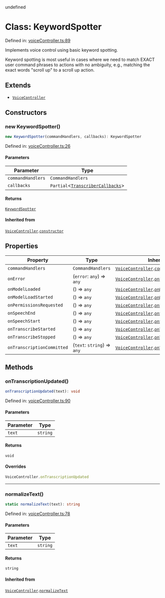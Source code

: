 undefined
# Class: KeywordSpotter

Defined in: [voiceController.ts:89](https://github.com/moonshine-ai/moonshine-js/blob/main/src/voiceController.ts#L89)

Implements voice control using basic keyword spotting.

Keyword spotting is most useful in cases where we need to match EXACT user command phrases to actions
with no ambiguity, e.g., matching the exact words "scroll up" to a scroll up action.

## Extends

- [`VoiceController`](/docs/api/classes/voicecontroller)

## Constructors

### new KeywordSpotter()

```ts
new KeywordSpotter(commandHandlers, callbacks): KeywordSpotter
```

Defined in: [voiceController.ts:26](https://github.com/moonshine-ai/moonshine-js/blob/main/src/voiceController.ts#L26)

#### Parameters

| Parameter | Type |
| ------ | ------ |
| `commandHandlers` | `CommandHandlers` |
| `callbacks` | `Partial`\<[`TranscriberCallbacks`](/docs/api/interfaces/transcribercallbacks)\> |

#### Returns

[`KeywordSpotter`](/docs/api/classes/keywordspotter)

#### Inherited from

[`VoiceController`](/docs/api/classes/voicecontroller).[`constructor`](/docs/api/classes/voicecontroller#constructors)

## Properties

| Property | Type | Inherited from | Defined in |
| ------ | ------ | ------ | ------ |
| <a id="commandhandlers-1"></a> `commandHandlers` | `CommandHandlers` | [`VoiceController`](/docs/api/classes/voicecontroller).[`commandHandlers`](/docs/api/classes/voicecontroller#commandhandlers-1) | [voiceController.ts:13](https://github.com/moonshine-ai/moonshine-js/blob/main/src/voiceController.ts#L13) |
| <a id="onerror"></a> `onError` | (`error`: `any`) => `any` | [`VoiceController`](/docs/api/classes/voicecontroller).[`onError`](/docs/api/classes/voicecontroller#onerror) | [voiceController.ts:16](https://github.com/moonshine-ai/moonshine-js/blob/main/src/voiceController.ts#L16) |
| <a id="onmodelloaded"></a> `onModelLoaded` | () => `any` | [`VoiceController`](/docs/api/classes/voicecontroller).[`onModelLoaded`](/docs/api/classes/voicecontroller#onmodelloaded) | [voiceController.ts:18](https://github.com/moonshine-ai/moonshine-js/blob/main/src/voiceController.ts#L18) |
| <a id="onmodelloadstarted"></a> `onModelLoadStarted` | () => `any` | [`VoiceController`](/docs/api/classes/voicecontroller).[`onModelLoadStarted`](/docs/api/classes/voicecontroller#onmodelloadstarted) | [voiceController.ts:17](https://github.com/moonshine-ai/moonshine-js/blob/main/src/voiceController.ts#L17) |
| <a id="onpermissionsrequested"></a> `onPermissionsRequested` | () => `any` | [`VoiceController`](/docs/api/classes/voicecontroller).[`onPermissionsRequested`](/docs/api/classes/voicecontroller#onpermissionsrequested) | [voiceController.ts:15](https://github.com/moonshine-ai/moonshine-js/blob/main/src/voiceController.ts#L15) |
| <a id="onspeechend"></a> `onSpeechEnd` | () => `any` | [`VoiceController`](/docs/api/classes/voicecontroller).[`onSpeechEnd`](/docs/api/classes/voicecontroller#onspeechend) | [voiceController.ts:24](https://github.com/moonshine-ai/moonshine-js/blob/main/src/voiceController.ts#L24) |
| <a id="onspeechstart"></a> `onSpeechStart` | () => `any` | [`VoiceController`](/docs/api/classes/voicecontroller).[`onSpeechStart`](/docs/api/classes/voicecontroller#onspeechstart) | [voiceController.ts:23](https://github.com/moonshine-ai/moonshine-js/blob/main/src/voiceController.ts#L23) |
| <a id="ontranscribestarted"></a> `onTranscribeStarted` | () => `any` | [`VoiceController`](/docs/api/classes/voicecontroller).[`onTranscribeStarted`](/docs/api/classes/voicecontroller#ontranscribestarted) | [voiceController.ts:19](https://github.com/moonshine-ai/moonshine-js/blob/main/src/voiceController.ts#L19) |
| <a id="ontranscribestopped"></a> `onTranscribeStopped` | () => `any` | [`VoiceController`](/docs/api/classes/voicecontroller).[`onTranscribeStopped`](/docs/api/classes/voicecontroller#ontranscribestopped) | [voiceController.ts:20](https://github.com/moonshine-ai/moonshine-js/blob/main/src/voiceController.ts#L20) |
| <a id="ontranscriptioncommitted"></a> `onTranscriptionCommitted` | (`text`: `string`) => `any` | [`VoiceController`](/docs/api/classes/voicecontroller).[`onTranscriptionCommitted`](/docs/api/classes/voicecontroller#ontranscriptioncommitted) | [voiceController.ts:21](https://github.com/moonshine-ai/moonshine-js/blob/main/src/voiceController.ts#L21) |

## Methods

### onTranscriptionUpdated()

```ts
onTranscriptionUpdated(text): void
```

Defined in: [voiceController.ts:90](https://github.com/moonshine-ai/moonshine-js/blob/main/src/voiceController.ts#L90)

#### Parameters

| Parameter | Type |
| ------ | ------ |
| `text` | `string` |

#### Returns

`void`

#### Overrides

```ts
VoiceController.onTranscriptionUpdated
```

***

### normalizeText()

```ts
static normalizeText(text): string
```

Defined in: [voiceController.ts:78](https://github.com/moonshine-ai/moonshine-js/blob/main/src/voiceController.ts#L78)

#### Parameters

| Parameter | Type |
| ------ | ------ |
| `text` | `string` |

#### Returns

`string`

#### Inherited from

[`VoiceController`](/docs/api/classes/voicecontroller).[`normalizeText`](/docs/api/classes/voicecontroller#normalizetext)

